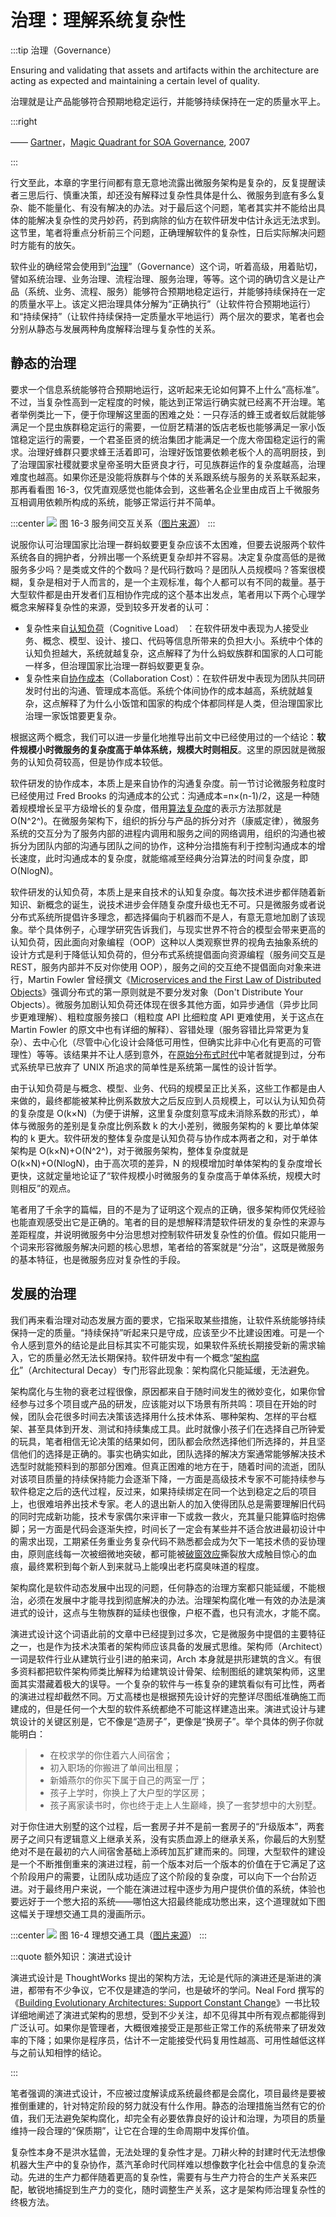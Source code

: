 # 治理：理解系统复杂性

:::tip 治理（Governance）

Ensuring and validating that assets and artifacts within the architecture are acting as expected and maintaining a certain level of quality.

治理就是让产品能够符合预期地稳定运行，并能够持续保持在一定的质量水平上。

:::right

—— [Gartner](https://en.wikipedia.org/wiki/Gartner)，[Magic Quadrant for SOA Governance](https://www.gartner.com/en/documents/1824514/magic-quadrant-for-soa-governance-technologies), 2007

:::

行文至此，本章的字里行间都有意无意地流露出微服务架构是复杂的，反复提醒读者三思后行、慎重决策，却还没有解释过复杂性具体是什么、微服务到底有多么复杂、能不能量化、有没有解决的办法。对于最后这个问题，笔者其实并不能给出具体的能解决复杂性的灵丹妙药，药到病除的仙方在软件研发中估计永远无法求到。这节里，笔者将重点分析前三个问题，正确理解软件的复杂性，日后实际解决问题时方能有的放矢。

软件业的确经常会使用到“[治理](https://en.wikipedia.org/wiki/SOA_governance)”（Governance）这个词，听着高级，用着贴切，譬如系统治理、业务治理、流程治理、服务治理，等等。这个词的确切含义是让产品（系统、业务、流程、服务）能够符合预期地稳定运行，并能够持续保持在一定的质量水平上。该定义把治理具体分解为“正确执行”（让软件符合预期地运行）和“持续保持”（让软件持续保持一定质量水平地运行）两个层次的要求，笔者也会分别从静态与发展两种角度解释治理与复杂性的关系。

## 静态的治理

要求一个信息系统能够符合预期地运行，这听起来无论如何算不上什么“高标准”。不过，当复杂性高到一定程度的时候，能达到正常运行确实就已经离不开治理。笔者举例类比一下，便于你理解这里面的困难之处：一只存活的蜂王或者蚁后就能够满足一个昆虫族群稳定运行的需要，一位厨艺精湛的饭店老板也能够满足一家小饭馆稳定运行的需要，一个君圣臣贤的统治集团才能满足一个庞大帝国稳定运行的需求。治理好蜂群只要求蜂王活着即可，治理好饭馆要依赖老板个人的高明厨技，到了治理国家社稷就要求皇帝圣明大臣贤良才行，可见族群运作的复杂度越高，治理难度也越高。如果你还是没能将族群与个体的关系跟系统与服务的关系联系起来，那再看看图 16-3，仅凭直观感觉也能体会到，这些著名企业里由成百上千微服务互相调用依赖所构成的系统，能够正常运行并不简单。

:::center
![](./images/ms.jpg)
图 16-3 服务间交互关系（[图片来源](https://cloud-google-drive.blogspot.com/2019/11/adoption-of-cloud-native-architecture.html)）
:::

说服你认可治理国家比治理一群蚂蚁要更复杂应该不太困难，但要去说服两个软件系统各自的拥护者，分辨出哪一个系统更复杂却并不容易。决定复杂度高低的是微服务多少吗？是类或文件的个数吗？是代码行数吗？是团队人员规模吗？答案很模糊，复杂是相对于人而言的，是一个主观标准，每个人都可以有不同的裁量。基于大型软件都是由开发者们互相协作完成的这个基本出发点，笔者用以下两个心理学概念来解释复杂性的来源，受到较多开发者的认可：

- 复杂性来自[认知负荷](https://en.wikipedia.org/wiki/Cognitive_load)（Cognitive Load） ：在软件研发中表现为人接受业务、概念、模型、设计、接口、代码等信息所带来的负担大小。系统中个体的认知负担越大，系统就越复杂，这点解释了为什么蚂蚁族群和国家的人口可能一样多，但治理国家比治理一群蚂蚁要更复杂。
- 复杂性来自[协作成本](http://pss.sagepub.com/content/23/3/219.full.pdf)（Collaboration Cost）：在软件研发中表现为团队共同研发时付出的沟通、管理成本高低。系统个体间协作的成本越高，系统就越复杂，这点解释了为什么小饭馆和国家的构成个体都同样是人类，但治理国家比治理一家饭馆要更复杂。

根据这两个概念，我们可以进一步量化地推导出前文中已经使用过的一个结论：**软件规模小时微服务的复杂度高于单体系统，规模大时则相反**。这里的原因就是微服务的认知负荷较高，但是协作成本较低。

软件研发的协作成本，本质上是来自协作的沟通复杂度。前一节讨论微服务粒度时已经使用过 Fred Brooks 的沟通成本的公式：沟通成本=n×(n-1)/2，这是一种随着规模增长呈平方级增长的复杂度，借用[算法复杂度](https://en.wikipedia.org/wiki/Time_complexity)的表示方法那就是 O(N^2^)。在微服务架构下，组织的拆分与产品的拆分对齐（康威定律），微服务系统的交互分为了服务内部的进程内调用和服务之间的网络调用，组织的沟通也被拆分为团队内部的沟通与团队之间的协作，这种分治措施有利于控制沟通成本的增长速度，此时沟通成本的复杂度，就能缩减至经典分治算法的时间复杂度，即 O(NlogN)。

软件研发的认知负荷，本质上是来自技术的认知复杂度。每次技术进步都伴随着新知识、新概念的诞生，说技术进步会伴随复杂度升级也无不可。只是微服务或者说分布式系统所提倡许多理念，都选择偏向于机器而不是人，有意无意地加剧了该现象。举个具体例子，心理学研究告诉我们，与现实世界不符合的模型会带来更高的认知负荷，因此面向对象编程（OOP）这种以人类观察世界的视角去抽象系统的设计方式是利于降低认知负荷的，但分布式系统提倡面向资源编程（服务间交互是 REST，服务内部并不反对你使用 OOP），服务之间的交互绝不提倡面向对象来进行，Martin Fowler 曾经撰文《[Microservices and the First Law of Distributed Objects](https://martinfowler.com/articles/distributed-objects-microservices.html)》强调分布式的第一原则就是不要分发对象（Don't Distribute Your Objects）。微服务加剧认知负荷还体现在很多其他方面，如异步通信（异步比同步更难理解）、粗粒度服务接口（粗粒度 API 比细粒度 API 更难使用，关于这点在 Martin Fowler 的原文中也有详细的解释）、容错处理（服务容错比异常更为复杂）、去中心化（尽管中心化设计会降低可用性，但确实比非中心化有更高的可管理性）等等。该结果并不让人感到意外，在[原始分布式时代](/architecture/architect-history/primitive-distribution.html)中笔者就提到过，分布式系统早已放弃了 UNIX 所追求的简单性是系统第一属性的设计哲学。

由于认知负荷是与概念、模型、业务、代码的规模呈正比关系，这些工作都是由人来做的，最终都能被某种比例系数放大之后反应到人员规模上，可以认为认知负荷的复杂度是 O(k×N)（为便于讲解，这里复杂度刻意写成未消除系数的形式），单体与微服务的差别是复杂度比例系数 k 的大小差别，微服务架构的 k 要比单体架构的 k 更大。软件研发的整体复杂度是认知负荷与协作成本两者之和，对于单体架构是 O(k×N)+O(N^2^)，对于微服务架构，整体复杂度就是 O(k×N)+O(NlogN)，由于高次项的差异，N 的规模增加时单体架构的复杂度增长更快，这就定量地论证了“软件规模小时微服务的复杂度高于单体系统，规模大时则相反”的观点。

笔者用了千余字的篇幅，目的不是为了证明这个观点的正确，很多架构师仅凭经验也能直观感受出它是正确的。笔者的目的是想解释清楚软件研发的复杂性的来源与差距程度，并说明微服务中分治思想对控制软件研发复杂性的价值。假如只能用一个词来形容微服务解决问题的核心思想，笔者给的答案就是“分治”，这既是微服务的基本特征，也是微服务应对复杂性的手段。

## 发展的治理

我们再来看治理对动态发展方面的要求，它指采取某些措施，让软件系统能够持续保持一定的质量。“持续保持”听起来只是守成，应该至少不比建设困难。可是一个令人感到意外的结论是此目标其实不可能实现，如果软件系统长期接受新的需求输入，它的质量必然无法长期保持。软件研发中有一个概念“[架构腐化](https://link.springer.com/chapter/10.1007/978-3-642-10619-4_15)”（Architectural Decay）专门形容此现象：架构腐化只能延缓，无法避免。

架构腐化与生物的衰老过程很像，原因都来自于随时间发生的微妙变化，如果你曾经参与过多个项目或产品的研发，应该能对以下场景有所共鸣：项目在开始的时候，团队会花很多时间去决策该选择用什么技术体系、哪种架构、怎样的平台框架、甚至具体到开发、测试和持续集成工具。此时就像小孩子们在选择自己所钟爱的玩具，笔者相信无论决策的结果如何，团队都会欣然选择他们所选择的，并且坚信他们的选择是正确的。事实也确实如此，团队选择的解决方案通常能够解决技术选型时就能预料到的那部分困难。但真正困难的地方在于，随着时间的流逝，团队对该项目质量的持续保持能力会逐渐下降，一方面是高级技术专家不可能持续参与软件稳定之后的迭代过程，反过来，如果持续绑定在同一个达到稳定之后的项目上，也很难培养出技术专家。老人的退出新人的加入使得团队总是需要理解旧代码的同时完成新功能，技术专家偶尔来评审一下或救一救火，充其量只能算临时抱佛脚；另一方面是代码会逐渐失控，时间长了一定会有某些并不适合放进最初设计中的需求出现，工期紧任务重业务复杂代码不熟悉都会成为欠下一笔技术债的妥协理由，原则底线每一次被细微地突破，都可能被[破窗效应](https://en.wikipedia.org/wiki/Broken_windows_theory)撕裂放大成触目惊心的血痕，最终累积到每个新人到来就马上能嗅出老朽腐臭味道的程度。

架构腐化是软件动态发展中出现的问题，任何静态的治理方案都只能延缓，不能根治，必须在发展中才能寻找到彻底解决的办法。治理架构腐化唯一有效的办法是演进式的设计，这点与生物族群的延续也很像，户枢不蠹，也只有流水，才能不腐。

演进式设计这个词语此前的文章中已经提到过多次，它是微服务中提倡的主要特征之一，也是作为技术决策者的架构师应该具备的发展式思维。架构师（Architect）一词是软件行业从建筑行业引进的舶来词，Arch 本身就是拱形建筑的含义。有很多资料都把软件架构师类比解释为给建筑设计骨架、绘制图纸的建筑架构师，这里面其实潜藏着极大的误导。一个复杂的软件与一栋复杂的建筑看似有可比性，两者的演进过程却截然不同。万丈高楼也是根据预先设计好的完整详尽图纸准确施工而建成的，但是任何一个大型的软件系统都绝不可能这样建造出来。演进式设计与建筑设计的关键区别是，它不像是“造房子”，更像是“换房子”。举个具体的例子你就能明白：

> - 在校求学的你住着六人间宿舍；
> - 初入职场的你搬进了单间出租屋；
> - 新婚燕尔的你买下属于自己的两室一厅；
> - 孩子上学时，你换上了大户型的学区房；
> - 孩子离家读书时，你也终于走上人生巅峰，换了一套梦想中的大别墅。

对于你住进大别墅的这个过程，后一套房子并不是前一套房子的“升级版本”，两套房子之间只有逻辑意义上继承关系，没有实质血源上的继承关系，你最后的大别墅绝对不是在最初的六人间宿舍基础上添砖加瓦扩建而来的。同理，大型软件的建设是一个不断推倒重来的演进过程，前一个版本对后一个版本的价值在于它满足了这个阶段用户的需要，让团队成功适应了这个阶段的复杂度，可以向下一个台阶迈进。对于最终用户来说，一个能在演进过程中逐步为用户提供价值的系统，体验也要远好于一个憋大招的系统——哪怕这大招最终能成功憋出来，这个道理就如下图这幅关于理想交通工具的漫画所示。

:::center
![](./images/evolution.png)
图 16-4 理想交通工具（[图片来源](https://m.dotdev.co/the-agile-bicycle-829a83b18e7)）
:::

:::quote 额外知识：演进式设计

演进式设计是 ThoughtWorks 提出的架构方法，无论是代际的演进还是渐进的演进，都带有不少争议，它不仅是建造的学问，也是破坏的学问。Neal Ford 撰写的《[Building Evolutionary Architectures: Support Constant Change](https://book.douban.com/subject/34793521/)》一书比较详细地阐述了演进式架构的思想，受到不少关注，却不见得其中所有观点都能得到广泛认可。如果你是管理者，大概很难接受正是那些正常工作的系统带来了研发效率的下降；如果你是程序员，估计不一定能接受代码复用性越高、可用性越低这样与之前认知相悖的结论。

:::

笔者强调的演进式设计，不应被过度解读成系统最终都是会腐化，项目最终是要被推倒重建的，针对特定阶段的努力就没有什么作用。静态的治理措施当然有它的价值，我们无法避免架构腐化，却完全有必要依靠良好的设计和治理，为项目的质量维持一段合理的“保质期”，让它在合理的生命周期中发挥价值。

复杂性本身不是洪水猛兽，无法处理的复杂性才是。刀耕火种的封建时代无法想像机器大生产中的复杂协作，蒸汽革命时代同样难以想像数字化社会中信息的复杂流动。先进的生产力都伴随着更高的复杂性，需要有与生产力符合的生产关系来匹配，敏锐地捕捉到生产力的变化，随时调整生产关系，这才是架构师治理复杂性的终极方法。
